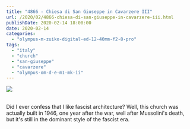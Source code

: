 ```yaml
---
title: "4866 - Chiesa di San Giuseppe in Cavarzere III"
url: /2020/02/4866-chiesa-di-san-giuseppe-in-cavarzere-iii.html
publishDate: 2020-02-14 18:00:00
date: 2020-02-14
categories: 
  - "olympus-m-zuiko-digital-ed-12-40mm-f2-8-pro"
tags: 
  - "italy"
  - "church"
  - "san-giuseppe"
  - "cavarzere"
  - "olympus-om-d-e-m1-mk-ii"
---
```

<div class="container">
<div class="center"><a target="_blank" href="https://d25zfm9zpd7gm5.cloudfront.net/1200x1200/20180512_120125_lr.jpg"><img class="webfeedsFeaturedVisual" src="https://d25zfm9zpd7gm5.cloudfront.net/0600x0600/2018/20180512_120125_lr.jpg" /></a></div>
</div>
<br />

Did I ever confess that I like fascist architecture? Well, this
church was actually built in 1946, one year after the war, well
after Mussolini's death, but it's still in the dominant style of the
fascist era.